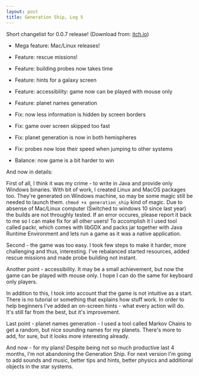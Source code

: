 ```yaml
---
layout: post
title: Generation Ship, Log 5
---
```


Short changelist for 0.0.7 release! (Download from: [itch.io](https://sheix.itch.io/generation-ship))

- Mega feature: Mac/Linux releases!

- Feature: rescue missions!
- Feature: building probes now takes time
- Feature: hints for a galaxy screen
- Feature: accessibility: game now can be played with mouse only
- Feature: planet names generation
- Fix: now less information is hidden by screen borders
- Fix: game over screen skipped too fast
- Fix: planet generation is now in both hemispheres
- Fix: probes now lose their speed when jumping to other systems
- Balance: now game is a bit harder to win


And now in details:

First of all, I think it was my crime - to write in Java and provide only Windows binaries. With bit of work, I created Linux and MacOS packages too. They're generated on Windows machine, so may be some magic still be needed to launch them. `chmod +x generation_ship` kind of magic. Due to absense of Mac/Linux computer (Switched to windows 10 since last year) the builds are not throughly tested. If an error occures, please report it back to me so I can make fix for all other users!
To accomplish it I used tool called packr, which comes with libGDX and packs jar together with Java Runtime Environment and lets run a game as it was a native application.

Second - the game was too easy. I took few steps to make it harder, more challenging and thus, interesting. I've rebalanced started resources, added rescue missions and made probe building not instant.

Another point - accessibility. It may be a small achievement, but now the game can be played with mouse only. I hope I can do the same for keyboard only players. 

In addition to this, I took into account that the game is not intuitive as a start. There is no tutorial or something that explains how stuff work. In order to help beginners I've added an on-screen hints - what every action will do. It's still far from the best, but it's improvement.

Last point - planet names generation - I used a tool called Markov Chains to get a random, but nice sounding names for my planets. There's more to add, for sure, but it looks more interesting already.

And now - for my plans! Despite being not so much productive last 4 months, I'm not abandoning the Generation Ship. For next version I'm going to add sounds and music, better tips and hints, better physics and additional objects in the star systems.
